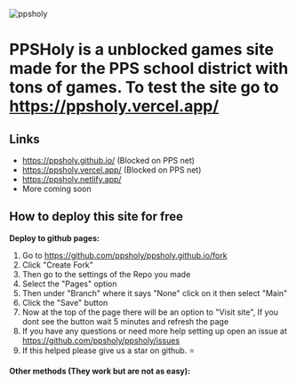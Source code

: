 ![ppsholy](https://user-images.githubusercontent.com/100136502/214304334-ea6e3d1e-29aa-4f42-85f9-583e76ce4296.png)
# PPSHoly is a unblocked games site made for the PPS school district with tons of games. To test the site go to https://ppsholy.vercel.app/

## Links
- https://ppsholy.github.io/ (Blocked on PPS net)
- https://ppsholy.vercel.app/ (Blocked on PPS net)
- https://ppsholy.netlify.app/
- More coming soon
## How to deploy this site for free
**Deploy to github pages:**
1. Go to https://github.com/ppsholy/ppsholy.github.io/fork
2. Click "Create Fork"
3. Then go to the settings of the Repo you made
4. Select the "Pages" option
5. Then under "Branch" where it says "None" click on it then select "Main"
6. Click the "Save" button
7. Now at the top of the page there will be an option to "Visit site", If you dont see the button wait 5 minutes and refresh the page
8. If you have any questions or need more help setting up open an issue at https://github.com/ppsholy/ppsholy/issues
7. If this helped please give us a star on github. ⭐

**Other methods (They work but are not as easy):**
